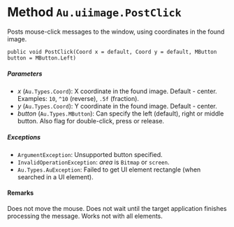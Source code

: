 # Method `Au.uiimage.PostClick`

Posts mouse-click messages to the window, using coordinates in the found image.

```
public void PostClick(Coord x = default, Coord y = default, MButton button = MButton.Left)
```

##### Parameters

- *x*  (`Au.Types.Coord`):
    X coordinate in the found image. Default - center. Examples: `10`, `^10` (reverse), `.5f` (fraction).
- *y*  (`Au.Types.Coord`):
    Y coordinate in the found image. Default - center.
- *button*  (`Au.Types.MButton`):
    Can specify the left (default), right or middle button. Also flag for double-click, press or release.

##### Exceptions

- `ArgumentException`:
    Unsupported button specified.
- `InvalidOperationException`:
    *area* is `Bitmap` or `screen`.
- `Au.Types.AuException`:
    Failed to get UI element rectangle (when searched in a UI element).

#### Remarks

Does not move the mouse. Does not wait until the target application finishes processing the message. Works not with all elements.